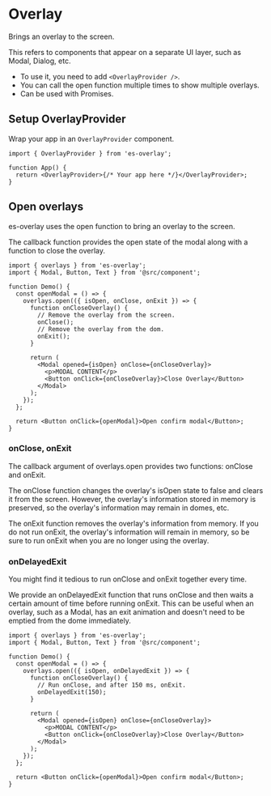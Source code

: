 # Overlay

Brings an overlay to the screen.

This refers to components that appear on a separate UI layer, such as Modal, Dialog, etc.

- To use it, you need to add `<OverlayProvider />`.
- You can call the open function multiple times to show multiple overlays.
- Can be used with Promises.

## Setup OverlayProvider

Wrap your app in an `OverlayProvider` component.

```tsx
import { OverlayProvider } from 'es-overlay';

function App() {
  return <OverlayProvider>{/* Your app here */}</OverlayProvider>;
}
```

## Open overlays

es-overlay uses the open function to bring an overlay to the screen.

The callback function provides the open state of the modal along with a function to close the overlay.

```tsx
import { overlays } from 'es-overlay';
import { Modal, Button, Text } from '@src/component';

function Demo() {
  const openModal = () => {
    overlays.open(({ isOpen, onClose, onExit }) => {
      function onCloseOverlay() {
        // Remove the overlay from the screen.
        onClose();
        // Remove the overlay from the dom.
        onExit();
      }

      return (
        <Modal opened={isOpen} onClose={onCloseOverlay}>
          <p>MODAL CONTENT</p>
          <Button onClick={onCloseOverlay}>Close Overlay</Button>
        </Modal>
      );
    });
  };

  return <Button onClick={openModal}>Open confirm modal</Button>;
}
```

### onClose, onExit

The callback argument of overlays.open provides two functions: onClose and onExit.

The onClose function changes the overlay's isOpen state to false and clears it from the screen. However, the overlay's information stored in memory is preserved, so the overlay's information may remain in domes, etc.

The onExit function removes the overlay's information from memory. If you do not run onExit, the overlay's information will remain in memory, so be sure to run onExit when you are no longer using the overlay.

### onDelayedExit

You might find it tedious to run onClose and onExit together every time.

We provide an onDelayedExit function that runs onClose and then waits a certain amount of time before running onExit. This can be useful when an overlay, such as a Modal, has an exit animation and doesn't need to be emptied from the dome immediately.

```tsx
import { overlays } from 'es-overlay';
import { Modal, Button, Text } from '@src/component';

function Demo() {
  const openModal = () => {
    overlays.open(({ isOpen, onDelayedExit }) => {
      function onCloseOverlay() {
        // Run onClose, and after 150 ms, onExit.
        onDelayedExit(150);
      }

      return (
        <Modal opened={isOpen} onClose={onCloseOverlay}>
          <p>MODAL CONTENT</p>
          <Button onClick={onCloseOverlay}>Close Overlay</Button>
        </Modal>
      );
    });
  };

  return <Button onClick={openModal}>Open confirm modal</Button>;
}
```
